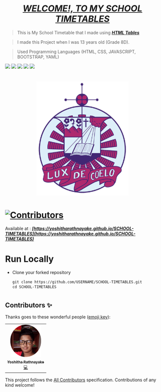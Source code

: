 # <div align="center"><a href="https://yoshitharathnayake.github.io/SCHOOL-TIMETABLES"><b><i>WELCOME!, TO MY SCHOOL TIMETABLES</i></b></a></div> 

> This is My School Timetable that I made using <b><i>[HTML Tables](https://www.w3schools.com/html/html_tables.asp)</i></b>

> I made this Project when I was 13 years old (Grade 8D).

> Used Programming Languages (HTML, CSS, JAVASCRIPT, BOOTSTRAP, YAML) 

<a href="https://www.w3schools.com/html/"><img src="https://img.icons8.com/color/48/000000/html-5--v1.png"/><a>    <a href="https://www.w3schools.com/css/"><img src="https://img.icons8.com/color/48/000000/css3.png"/><a>    <a href="https://www.w3schools.com/js/"><img src="https://img.icons8.com/color/48/000000/javascript--v1.png"/><a>    <a href="https://www.w3schools.com/bootstrap/"><img src="https://img.icons8.com/color/48/000000/bootstrap.png"/><a>    <a href="https://www.tutorialspoint.com/yaml/index.htm"><img src="https://marketplace.automic.com/jart/prj3/depman/interfaces/marketplace/tools/push-file.jart?path=/jart/stg/marketplace/PCK_YAML/screenshots/YAML_Logo.png" height="45px"/><a>

# <div align="center"><img src="images/St. Anthony's College Kandy (Logo).png" width="300px"></div>

# [![Contributors](https://img.shields.io/badge/Contributors-1-lawngreen.svg?style=flat-square)](#contributors-)

Available at :  <b><i>[https://yoshitharathnayake.github.io/SCHOOL-TIMETABLES](https://yoshitharathnayake.github.io/SCHOOL-TIMETABLES)</i></b>

#
# Run Locally

- Clone your forked repository
    
    ```
    git clone https://github.com/USERNAME/SCHOOL-TIMETABLES.git
    cd SCHOOL-TIMETABLES
    ```
     
#
## Contributors ✨

Thanks goes to these wonderful people ([emoji key](https://allcontributors.org/docs/en/emoji-key)):

<!-- ALL-CONTRIBUTORS-LIST:START - Do not remove or modify this section -->
<!-- prettier-ignore-start -->
<!-- markdownlint-disable -->
<table>
  <tr>
    <td align="center"><a href="https://www.Yoshitha.tk"><img src="images/Yoshitha Rathnayake 2.png" width="100px;" alt="Yoshitha Rathnayake"/><br /><sub><b>Yoshitha Rathnayake</b></sub></a><br/><a href="https://github.com/YoshithaRathnayake/SCHOOL-TIMETABLES/commits?author=YoshithaRathnayake" title="Code">💻</a></td>
  </tr>
</table>

<!-- markdownlint-restore -->
<!-- prettier-ignore-end -->

<!-- ALL-CONTRIBUTORS-LIST:END -->

This project follows the [All Contributors](https://github.com/all-contributors/all-contributors) specification. Contributions of any kind welcome!
